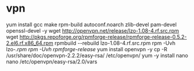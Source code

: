 # vpn
yum install gcc make rpm-build autoconf.noarch zlib-devel pam-devel openssl-devel -y
wget http://openvpn.net/release/lzo-1.08-4.rf.src.rpm
wget http://pkgs.repoforge.org/rpmforge-release/rpmforge-release-0.5.2-2.el6.rf.x86_64.rpm
rpmbuild --rebuild lzo-1.08-4.rf.src.rpm
rpm -Uvh lzo-*.rpm
rpm -Uvh rpmforge-release*
yum install openvpn -y
cp -R /usr/share/doc/openvpn-2.2.2/easy-rsa/ /etc/openvpn/
yum -y install nano
nano /etc/openvpn/easy-rsa/2.0/vars
